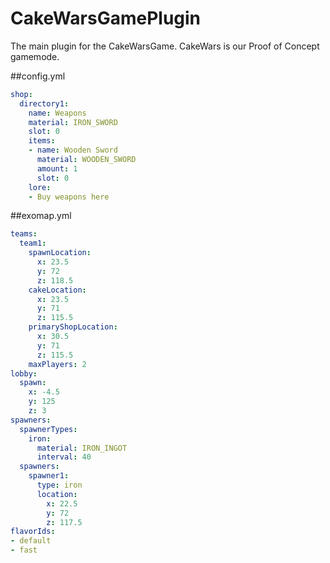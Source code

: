 # CakeWarsGamePlugin
The main plugin for the CakeWarsGame. CakeWars is our Proof of Concept gamemode.


##config.yml
```yaml
shop:
  directory1:
    name: Weapons
    material: IRON_SWORD
    slot: 0
    items:
    - name: Wooden Sword
      material: WOODEN_SWORD
      amount: 1
      slot: 0
    lore:
    - Buy weapons here
```

##exomap.yml
```yaml
teams:
  team1:
    spawnLocation:
      x: 23.5
      y: 72
      z: 118.5
    cakeLocation:
      x: 23.5
      y: 71
      z: 115.5
    primaryShopLocation:
      x: 30.5
      y: 71
      z: 115.5
    maxPlayers: 2
lobby:
  spawn:
    x: -4.5
    y: 125
    z: 3
spawners:
  spawnerTypes:
    iron:
      material: IRON_INGOT
      interval: 40
  spawners:
    spawner1:
      type: iron
      location:
        x: 22.5
        y: 72
        z: 117.5
flavorIds:
- default
- fast
```